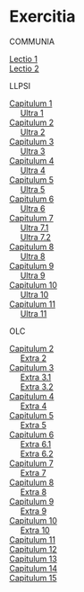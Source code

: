 # Exercitia

COMMUNIA

[Lectio 1](https://le-marin.github.io/Exercitia/lec-01.html)  
[Lectio 2](https://le-marin.github.io/Exercitia/lec-02.html)  

LLPSI

[Capitulum 1](https://le-marin.github.io/Exercitia/capit-01.html)  
&nbsp;&nbsp;&nbsp;&nbsp;&nbsp;[Ultra 1](https://le-marin.github.io/Exercitia/ultra-01.html)  
[Capitulum 2](https://le-marin.github.io/Exercitia/capit-02.html)  
&nbsp;&nbsp;&nbsp;&nbsp;&nbsp;[Ultra 2](https://le-marin.github.io/Exercitia/ultra-02.html)  
[Capitulum 3](https://le-marin.github.io/Exercitia/capit-03.html)  
&nbsp;&nbsp;&nbsp;&nbsp;&nbsp;[Ultra 3](https://le-marin.github.io/Exercitia/ultra-03.html)  
[Capitulum 4](https://le-marin.github.io/Exercitia/capit-04.html)  
&nbsp;&nbsp;&nbsp;&nbsp;&nbsp;[Ultra 4](https://le-marin.github.io/Exercitia/ultra-04.html)  
[Capitulum 5](https://le-marin.github.io/Exercitia/capit-05.html)  
&nbsp;&nbsp;&nbsp;&nbsp;&nbsp;[Ultra 5](https://le-marin.github.io/Exercitia/ultra-05.html)  
[Capitulum 6](https://le-marin.github.io/Exercitia/capit-06.html)  
&nbsp;&nbsp;&nbsp;&nbsp;&nbsp;[Ultra 6](https://le-marin.github.io/Exercitia/ultra-06.html)  
[Capitulum 7](https://le-marin.github.io/Exercitia/capit-07.html)  
&nbsp;&nbsp;&nbsp;&nbsp;&nbsp;[Ultra 7.1](https://le-marin.github.io/Exercitia/ultra-07-1.html)  
&nbsp;&nbsp;&nbsp;&nbsp;&nbsp;[Ultra 7.2](https://le-marin.github.io/Exercitia/ultra-07-2.html)  
[Capitulum 8](https://le-marin.github.io/Exercitia/capit-08.html)  
&nbsp;&nbsp;&nbsp;&nbsp;&nbsp;[Ultra 8](https://le-marin.github.io/Exercitia/ultra-08.html)  
[Capitulum 9](https://le-marin.github.io/Exercitia/capit-09.html)  
&nbsp;&nbsp;&nbsp;&nbsp;&nbsp;[Ultra 9](https://le-marin.github.io/Exercitia/ultra-09.html)  
[Capitulum 10](https://le-marin.github.io/Exercitia/capit-10.html)  
&nbsp;&nbsp;&nbsp;&nbsp;&nbsp;[Ultra 10](https://le-marin.github.io/Exercitia/ultra-10.html)  
[Capitulum 11](https://le-marin.github.io/Exercitia/capit-11.html)  
&nbsp;&nbsp;&nbsp;&nbsp;&nbsp;[Ultra 11](https://le-marin.github.io/Exercitia/ultra-11.html)  

OLC

[Capitulum 2](https://le-marin.github.io/Exercitia/cap-02.html)  
&nbsp;&nbsp;&nbsp;&nbsp;&nbsp;[Extra 2](https://le-marin.github.io/Exercitia/extra-02.html)  
[Capitulum 3](https://le-marin.github.io/Exercitia/cap-03.html)  
&nbsp;&nbsp;&nbsp;&nbsp;&nbsp;[Extra 3.1](https://le-marin.github.io/Exercitia/extra-03-1.html)  
&nbsp;&nbsp;&nbsp;&nbsp;&nbsp;[Extra 3.2](https://le-marin.github.io/Exercitia/extra-03-2.html)  
[Capitulum 4](https://le-marin.github.io/Exercitia/cap-04.html)  
&nbsp;&nbsp;&nbsp;&nbsp;&nbsp;[Extra 4](https://le-marin.github.io/Exercitia/extra-04.html)  
[Capitulum 5](https://le-marin.github.io/Exercitia/cap-05.html)  
&nbsp;&nbsp;&nbsp;&nbsp;&nbsp;[Extra 5](https://le-marin.github.io/Exercitia/extra-05.html)  
[Capitulum 6](https://le-marin.github.io/Exercitia/cap-06.html)  
&nbsp;&nbsp;&nbsp;&nbsp;&nbsp;[Extra 6.1](https://le-marin.github.io/Exercitia/extra-06-1.html)  
&nbsp;&nbsp;&nbsp;&nbsp;&nbsp;[Extra 6.2](https://le-marin.github.io/Exercitia/extra-06-2.html)  
[Capitulum 7](https://le-marin.github.io/Exercitia/cap-07.html)  
&nbsp;&nbsp;&nbsp;&nbsp;&nbsp;[Extra 7](https://le-marin.github.io/Exercitia/extra-07.html)  
[Capitulum 8](https://le-marin.github.io/Exercitia/cap-08.html)  
&nbsp;&nbsp;&nbsp;&nbsp;&nbsp;[Extra 8](https://le-marin.github.io/Exercitia/extra-08.html)  
[Capitulum 9](https://le-marin.github.io/Exercitia/cap-09.html)  
&nbsp;&nbsp;&nbsp;&nbsp;&nbsp;[Extra 9](https://le-marin.github.io/Exercitia/extra-09.html)  
[Capitulum 10](https://le-marin.github.io/Exercitia/cap-10.html)  
&nbsp;&nbsp;&nbsp;&nbsp;&nbsp;[Extra 10](https://le-marin.github.io/Exercitia/extra-10.html)  
[Capitulum 11](https://le-marin.github.io/Exercitia/cap-11.html)  
[Capitulum 12](https://le-marin.github.io/Exercitia/cap-12.html)  
[Capitulum 13](https://le-marin.github.io/Exercitia/cap-13.html)  
[Capitulum 14](https://le-marin.github.io/Exercitia/cap-14.html)  
[Capitulum 15](https://le-marin.github.io/Exercitia/cap-15.html)  
